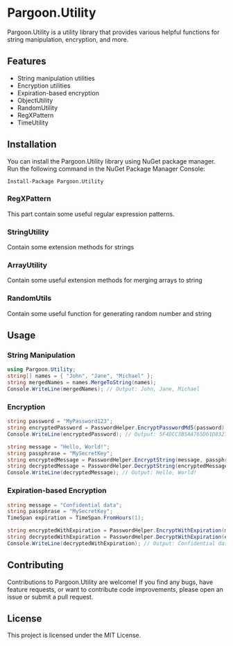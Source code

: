 ﻿# Pargoon.Utility

Pargoon.Utility is a utility library that provides various helpful functions for string manipulation, encryption, and more.

## Features

- String manipulation utilities
- Encryption utilities
- Expiration-based encryption
- ObjectUtility
- RandomUtility
- RegXPattern
- TimeUtility


## Installation

You can install the Pargoon.Utility library using NuGet package manager. Run the following command in the NuGet Package Manager Console:

```
Install-Package Pargoon.Utility
```

### RegXPattern
This part contain some useful regular expression patterns.

### StringUtility
Contain some extension methods for strings

### ArrayUtility
Contain some useful extension methods for merging arrays to string

### RandomUtils
Contain some useful function for generating random number and string



## Usage

### String Manipulation

```csharp
using Pargoon.Utility;
string[] names = { "John", "Jane", "Michael" };
string mergedNames = names.MergeToString(names);
Console.WriteLine(mergedNames); // Output: John, Jane, Michael

```

### Encryption

```csharp
string password = "MyPassword123";
string encryptedPassword = PasswordHelper.EncryptPasswordMd5(password);
Console.WriteLine(encryptedPassword); // Output: 5F4DCC3B5AA765D61D8327DEB882CF99

string message = "Hello, World!";
string passphrase = "MySecretKey";
string encryptedMessage = PasswordHelper.EncryptString(message, passphrase);
string decryptedMessage = PasswordHelper.DecryptString(encryptedMessage, passphrase);
Console.WriteLine(decryptedMessage); // Output: Hello, World!
```

### Expiration-based Encryption

```csharp
string message = "Confidential data";
string passphrase = "MySecretKey";
TimeSpan expiration = TimeSpan.FromHours(1);

string encryptedWithExpiration = PasswordHelper.EncryptWithExpiration(message, passphrase, expiration);
string decryptedWithExpiration = PasswordHelper.DecryptWithExpiration(encryptedWithExpiration, passphrase);
Console.WriteLine(decryptedWithExpiration); // Output: Confidential data (within 1 hour of encryption)
```


## Contributing

Contributions to Pargoon.Utility are welcome! If you find any bugs, have feature requests, or want to contribute code improvements, please open an issue or submit a pull request.

## License

This project is licensed under the MIT License.

